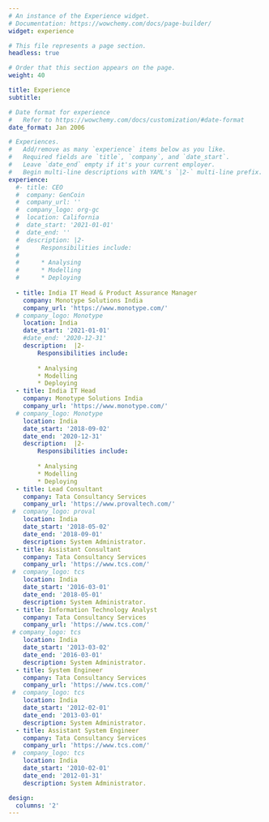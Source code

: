 ```yaml
---
# An instance of the Experience widget.
# Documentation: https://wowchemy.com/docs/page-builder/
widget: experience

# This file represents a page section.
headless: true

# Order that this section appears on the page.
weight: 40

title: Experience
subtitle:

# Date format for experience
#   Refer to https://wowchemy.com/docs/customization/#date-format
date_format: Jan 2006

# Experiences.
#   Add/remove as many `experience` items below as you like.
#   Required fields are `title`, `company`, and `date_start`.
#   Leave `date_end` empty if it's your current employer.
#   Begin multi-line descriptions with YAML's `|2-` multi-line prefix.
experience:
  #- title: CEO
  #  company: GenCoin
  #  company_url: ''
  #  company_logo: org-gc
  #  location: California
  #  date_start: '2021-01-01'
  #  date_end: ''
  #  description: |2-
  #      Responsibilities include:
  #      
  #      * Analysing
  #      * Modelling
  #      * Deploying
        
  - title: India IT Head & Product Assurance Manager
    company: Monotype Solutions India
    company_url: 'https://www.monotype.com/'
  # company_logo: Monotype
    location: India
    date_start: '2021-01-01'
    #date_end: '2020-12-31'
    description:  |2-
        Responsibilities include:
        
        * Analysing
        * Modelling
        * Deploying
  - title: India IT Head
    company: Monotype Solutions India
    company_url: 'https://www.monotype.com/'
  # company_logo: Monotype
    location: India
    date_start: '2018-09-02'
    date_end: '2020-12-31'
    description:  |2-
        Responsibilities include:
        
        * Analysing
        * Modelling
        * Deploying
  - title: Lead Consultant
    company: Tata Consultancy Services
    company_url: 'https://www.provaltech.com/'
 #  company_logo: proval
    location: India
    date_start: '2018-05-02'
    date_end: '2018-09-01'
    description: System Administrator.
  - title: Assistant Consultant
    company: Tata Consultancy Services
    company_url: 'https://www.tcs.com/'
 #  company_logo: tcs
    location: India
    date_start: '2016-03-01'
    date_end: '2018-05-01'
    description: System Administrator.
  - title: Information Technology Analyst
    company: Tata Consultancy Services
    company_url: 'https://www.tcs.com/'
 # company_logo: tcs
    location: India
    date_start: '2013-03-02'
    date_end: '2016-03-01'
    description: System Administrator.
  - title: System Engineer
    company: Tata Consultancy Services
    company_url: 'https://www.tcs.com/'
 #  company_logo: tcs
    location: India
    date_start: '2012-02-01'
    date_end: '2013-03-01'
    description: System Administrator.
  - title: Assistant System Engineer
    company: Tata Consultancy Services
    company_url: 'https://www.tcs.com/'
 #  company_logo: tcs
    location: India
    date_start: '2010-02-01'
    date_end: '2012-01-31'
    description: System Administrator.

design:
  columns: '2'
---
```

